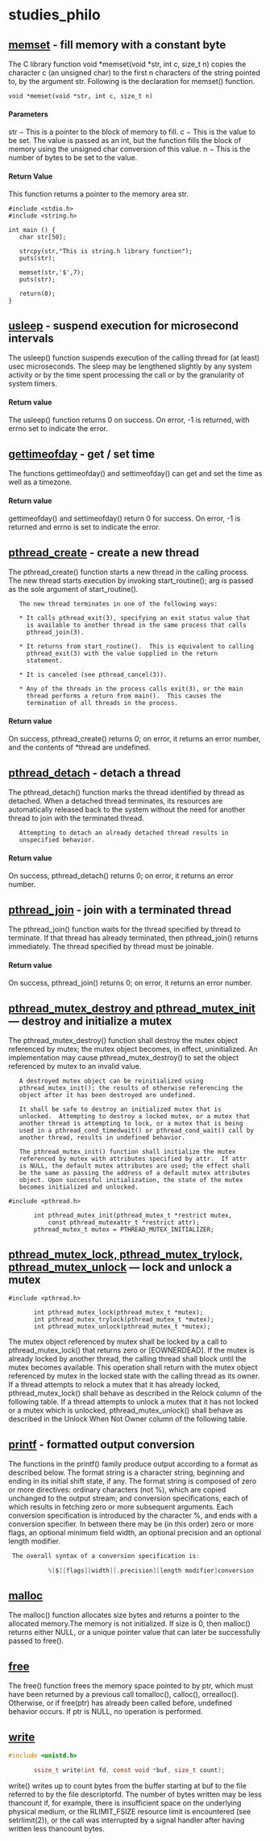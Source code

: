# studies_philo

## [memset](https://man7.org/linux/man-pages/man3/memset.3.html) - fill memory with a constant byte
The C library function void *memset(void *str, int c, size_t n) copies the character c (an unsigned char) to the first n characters of the string pointed to, by the argument str.
Following is the declaration for memset() function.
```
void *memset(void *str, int c, size_t n)
```
#### Parameters
str − This is a pointer to the block of memory to fill.
c − This is the value to be set. The value is passed as an int, but the function fills the block of memory using the unsigned char conversion of this value.
n − This is the number of bytes to be set to the value.

#### Return Value
This function returns a pointer to the memory area str.

```
#include <stdio.h>
#include <string.h>

int main () {
   char str[50];

   strcpy(str,"This is string.h library function");
   puts(str);

   memset(str,'$',7);
   puts(str);
   
   return(0);
}
```

## [usleep](https://man7.org/linux/man-pages/man3/usleep.3.html) - suspend execution for microsecond intervals
The usleep() function suspends execution of the calling thread
       for (at least) usec microseconds.  The sleep may be lengthened
       slightly by any system activity or by the time spent processing
       the call or by the granularity of system timers.
#### Return value
 The usleep() function returns 0 on success.  On error, -1 is
       returned, with errno set to indicate the error.

## [gettimeofday](https://man7.org/linux/man-pages/man2/gettimeofday.2.html)  - get / set time
 The functions gettimeofday() and settimeofday() can get and set
       the time as well as a timezone.
#### Return value
 gettimeofday() and settimeofday() return 0 for success.  On
       error, -1 is returned and errno is set to indicate the error.

## [pthread_create](https://man7.org/linux/man-pages/man3/pthread_create.3.html) - create a new thread
 The pthread_create() function starts a new thread in the calling
       process.  The new thread starts execution by invoking
       start_routine(); arg is passed as the sole argument of
       start_routine().

       The new thread terminates in one of the following ways:

       * It calls pthread_exit(3), specifying an exit status value that
         is available to another thread in the same process that calls
         pthread_join(3).

       * It returns from start_routine().  This is equivalent to calling
         pthread_exit(3) with the value supplied in the return
         statement.

       * It is canceled (see pthread_cancel(3)).

       * Any of the threads in the process calls exit(3), or the main
         thread performs a return from main().  This causes the
         termination of all threads in the process.

#### Return value
 On success, pthread_create() returns 0; on error, it returns an
       error number, and the contents of *thread are undefined.

## [pthread_detach](https://man7.org/linux/man-pages/man3/pthread_detach.3.html)  - detach a thread
 The pthread_detach() function marks the thread identified by
       thread as detached.  When a detached thread terminates, its
       resources are automatically released back to the system without
       the need for another thread to join with the terminated thread.

       Attempting to detach an already detached thread results in
       unspecified behavior.

#### Return value
  On success, pthread_detach() returns 0; on error, it returns an
       error number.

## [pthread_join](https://man7.org/linux/man-pages/man3/pthread_join.3.html) - join with a terminated thread
 The pthread_join() function waits for the thread specified by
       thread to terminate.  If that thread has already terminated, then
       pthread_join() returns immediately.  The thread specified by
       thread must be joinable.

#### Return value
On success, pthread_join() returns 0; on error, it returns an
       error number.

## [pthread_mutex_destroy and pthread_mutex_init](https://man7.org/linux/man-pages/man3/pthread_mutex_init.3p.html) — destroy and initialize a mutex
 The pthread_mutex_destroy() function shall destroy the mutex
       object referenced by mutex; the mutex object becomes, in effect,
       uninitialized. An implementation may cause
       pthread_mutex_destroy() to set the object referenced by mutex to
       an invalid value.

       A destroyed mutex object can be reinitialized using
       pthread_mutex_init(); the results of otherwise referencing the
       object after it has been destroyed are undefined.

       It shall be safe to destroy an initialized mutex that is
       unlocked.  Attempting to destroy a locked mutex, or a mutex that
       another thread is attempting to lock, or a mutex that is being
       used in a pthread_cond_timedwait() or pthread_cond_wait() call by
       another thread, results in undefined behavior.

       The pthread_mutex_init() function shall initialize the mutex
       referenced by mutex with attributes specified by attr.  If attr
       is NULL, the default mutex attributes are used; the effect shall
       be the same as passing the address of a default mutex attributes
       object. Upon successful initialization, the state of the mutex
       becomes initialized and unlocked.
```
#include <pthread.h>

       int pthread_mutex_init(pthread_mutex_t *restrict mutex,
           const pthread_mutexattr_t *restrict attr);
       pthread_mutex_t mutex = PTHREAD_MUTEX_INITIALIZER;
```

## [pthread_mutex_lock, pthread_mutex_trylock, pthread_mutex_unlock](https://man7.org/linux/man-pages/man3/pthread_mutex_lock.3p.html) — lock and unlock a mutex
```
#include <pthread.h>

       int pthread_mutex_lock(pthread_mutex_t *mutex);
       int pthread_mutex_trylock(pthread_mutex_t *mutex);
       int pthread_mutex_unlock(pthread_mutex_t *mutex);
```
The mutex object referenced by mutex shall be locked by a call to
       pthread_mutex_lock() that returns zero or [EOWNERDEAD].  If the
       mutex is already locked by another thread, the calling thread
       shall block until the mutex becomes available. This operation
       shall return with the mutex object referenced by mutex in the
       locked state with the calling thread as its owner. If a thread
       attempts to relock a mutex that it has already locked,
       pthread_mutex_lock() shall behave as described in the Relock
       column of the following table. If a thread attempts to unlock a
       mutex that it has not locked or a mutex which is unlocked,
       pthread_mutex_unlock() shall behave as described in the Unlock
       When Not Owner column of the following table.

## [printf](https://man7.org/linux/man-pages/man3/printf.3.html) - formatted output conversion
The functions in the printf() family produce output according to a format as described below.
The format string is a character string, beginning and ending in its initial shift state, if any. The format string is composed of zero or more directives: ordinary characters (not %), which are copied unchanged to the output stream; and conversion specifications, each of which results in fetching zero or more subsequent arguments. Each conversion specification is introduced by the character %, and ends with a conversion specifier. In between there may be (in this order) zero or more flags, an optional minimum field width, an optional precision and an optional length modifier.
```c
 The overall syntax of a conversion specification is:

           %[$][flags][width][.precision][length modifier]conversion
```

## [malloc](https://man7.org/linux/man-pages/man3/free.3.html)
 The malloc() function allocates size bytes and returns a pointer to the allocated memory.The memory is not initialized. If size is 0, then malloc() returns either NULL, or a unique pointer value that can later be successfully passed to free().

## [free](https://man7.org/linux/man-pages/man3/free.3p.html)
 The free() function frees the memory space pointed to by ptr, which must have been returned by a previous call tomalloc(), calloc(), orrealloc().  Otherwise, or if free(ptr) has already been called before, undefined behavior occurs. If ptr is NULL, no operation is performed.

## [write](https://man7.org/linux/man-pages/man3/write.3p.html)
```c
#include <unistd.h>

       ssize_t write(int fd, const void *buf, size_t count);
```
write() writes up to count bytes from the buffer starting at buf to the file referred to by the file descriptorfd. The number of bytes written may be less thancount if, for example, there is insufficient space on the underlying physical medium, or the RLIMIT_FSIZE resource limit is encountered (see setrlimit(2)), or the call was interrupted by a signal handler after having written less thancount bytes.
